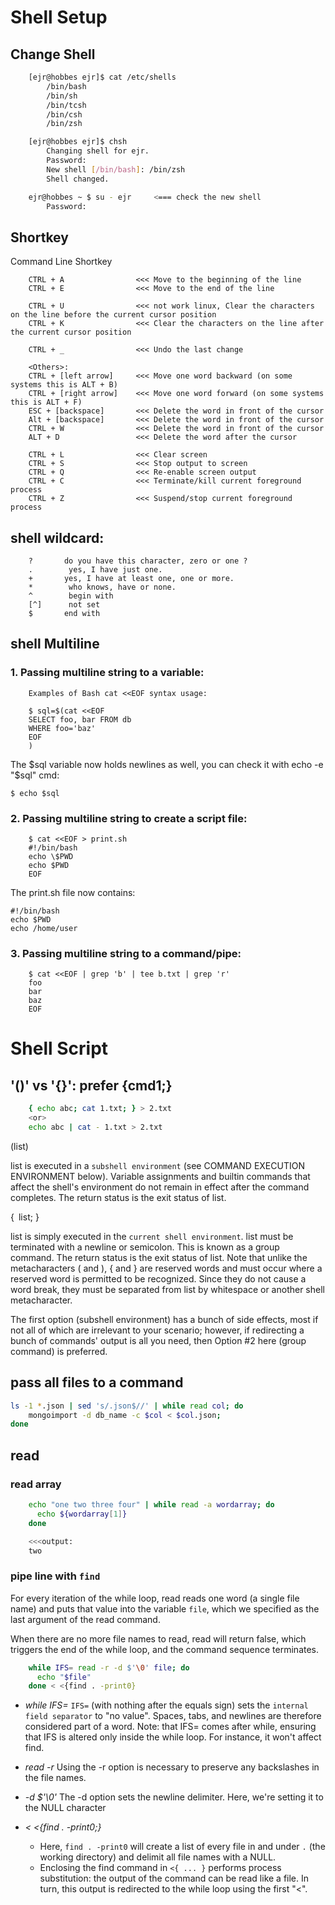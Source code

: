 # Shell Setup

## Change Shell
```sh
    [ejr@hobbes ejr]$ cat /etc/shells
        /bin/bash
        /bin/sh
        /bin/tcsh
        /bin/csh
        /bin/zsh

    [ejr@hobbes ejr]$ chsh
        Changing shell for ejr.
        Password:
        New shell [/bin/bash]: /bin/zsh
        Shell changed.

    ejr@hobbes ~ $ su - ejr     <=== check the new shell
        Password:
```

## Shortkey

Command Line Shortkey

```
    CTRL + A                <<< Move to the beginning of the line
    CTRL + E                <<< Move to the end of the line

    CTRL + U                <<< not work linux, Clear the characters on the line before the current cursor position
    CTRL + K                <<< Clear the characters on the line after the current cursor position

    CTRL + _                <<< Undo the last change

    <Others>:
    CTRL + [left arrow]     <<< Move one word backward (on some systems this is ALT + B)
    CTRL + [right arrow]    <<< Move one word forward (on some systems this is ALT + F)
    ESC + [backspace]       <<< Delete the word in front of the cursor
    Alt + [backspace]       <<< Delete the word in front of the cursor
    CTRL + W                <<< Delete the word in front of the cursor
    ALT + D                 <<< Delete the word after the cursor

    CTRL + L                <<< Clear screen
    CTRL + S                <<< Stop output to screen
    CTRL + Q                <<< Re-enable screen output
    CTRL + C                <<< Terminate/kill current foreground process
    CTRL + Z                <<< Suspend/stop current foreground process
```

## shell wildcard:

```
    ?       do you have this character, zero or one ?
    .        yes, I have just one.
    +       yes, I have at least one, one or more.
    *        who knows, have or none.
    ^        begin with
    [^]      not set
    $       end with
```

## shell Multiline

### 1. Passing multiline string to a variable:

```
    Examples of Bash cat <<EOF syntax usage:

    $ sql=$(cat <<EOF
    SELECT foo, bar FROM db
    WHERE foo='baz'
    EOF
    )
```

The $sql variable now holds newlines as well, you can check it with echo -e "$sql" cmd:

    $ echo $sql

### 2. Passing multiline string to create a script file:

```
    $ cat <<EOF > print.sh
    #!/bin/bash
    echo \$PWD
    echo $PWD
    EOF
```

The print.sh file now contains:

    #!/bin/bash
    echo $PWD
    echo /home/user

### 3. Passing multiline string to a command/pipe:

```
    $ cat <<EOF | grep 'b' | tee b.txt | grep 'r'
    foo
    bar
    baz
    EOF
```

# Shell Script

## '()' vs '{}': prefer {cmd1;}

```sh
	{ echo abc; cat 1.txt; } > 2.txt
	<or>
	echo abc | cat - 1.txt > 2.txt
```

(list)

list is executed in a `subshell environment` (see COMMAND EXECUTION ENVIRONMENT below).
Variable assignments and builtin commands that affect the shell's environment do not remain in effect after the command completes.
The return status is the exit status of list.

{ list; }

list is simply executed in the `current shell environment`.
list must be terminated with a newline or semicolon.
This is known as a group command. The return status is the exit status of list.
Note that unlike the metacharacters ( and ),  { and } are reserved words and must occur where a reserved word is permitted to be recognized.  Since they do not cause a word break, they must be separated from list by whitespace or another shell metacharacter.

The first option (subshell environment) has a bunch of side effects, most if not all of which are irrelevant to your scenario; however, if redirecting a bunch of commands' output is all you need, then Option #2 here (group command) is preferred.

## pass all files to a command

```sh
ls -1 *.json | sed 's/.json$//' | while read col; do 
    mongoimport -d db_name -c $col < $col.json; 
done
```

## read

### read array

```sh
    echo "one two three four" | while read -a wordarray; do
      echo ${wordarray[1]}
    done

    <<<output:
    two
```

### pipe line with `find`

For every iteration of the while loop, read reads one word (a single file name) and puts that value into the variable `file`, which we specified as the last argument of the read command.

When there are no more file names to read, read will return false, which triggers the end of the while loop, and the command sequence terminates.

```sh
    while IFS= read -r -d $'\0' file; do
      echo "$file"
    done < <{find . -print0}
```

 - *while IFS=*
    `IFS=` (with nothing after the equals sign) sets the `internal field separator` to "no value".
    Spaces, tabs, and newlines are therefore considered part of a word.
    Note:
        that IFS= comes after while, ensuring that IFS is altered only inside the while loop. For instance, it won't affect find.

 - *read -r*
    Using the -r option is necessary to preserve any backslashes in the file names.

 - *-d $'\0'*
    The -d option sets the newline delimiter. Here, we're setting it to the NULL character

 - *< <{find . -print0;}*
    + Here, `find . -print0` will create a list of every file in and under `.` (the working directory) and delimit all file names with a NULL. 
    + Enclosing the find command in `<{ ... }` performs process substitution: the output of the command can be read like a file. In turn, this output is redirected to the while loop using the first "<".

